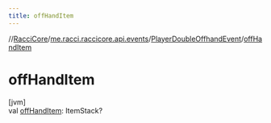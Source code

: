 ```yaml
---
title: offHandItem
---
```

//[RacciCore](../../../index.html)/[me.racci.raccicore.api.events](../index.html)/[PlayerDoubleOffhandEvent](index.html)/[offHandItem](off-hand-item.html)



# offHandItem



[jvm]\
val [offHandItem](off-hand-item.html): ItemStack?




